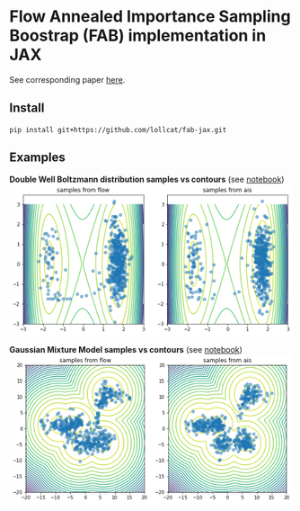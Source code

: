 # Flow Annealed Importance Sampling Boostrap (FAB) implementation in JAX
See corresponding paper [here](https://arxiv.org/abs/2111.11510).

## Install
```
pip install git+https://github.com/lollcat/fab-jax.git
```

## Examples
**Double Well Boltzmann distribution samples vs contours** (see [notebook](examples/double_well.ipynb))
![Double Well samples vs contours](./examples/images/double_well.png)

**Gaussian Mixture Model samples vs contours** (see [notebook](examples/gmm.ipynb))
![Gaussian Mixture Model samples vs contours](./examples/images/gmm.png)